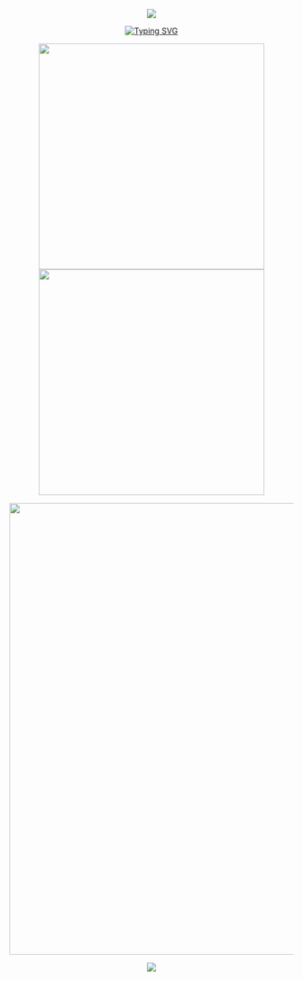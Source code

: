 <p align="center">
<img src="https://capsule-render.vercel.app/api?type=waving&color=timeGradient&height=300&&section=header&text=WELCOME%20TO&fontSize=90&fontAlign=50&fontAlignY=30&desc=WangXH56's%20GitHub&descAlign=50&descSize=30&descAlignY=60&animation=twinkling" />
</p>

<p align="center">
<a href="https://git.io/typing-svg"><img src="https://readme-typing-svg.demolab.com?font=Sour+Gummy&size=40&duration=4000&pause=500&center=true%C2%A0%E7%9C%9F&vCenter=true%C2%A0%E7%9C%9F&repeat=true%C2%A0%E7%9C%9F&random=false%C2%A0%E5%81%87&width=650&height=70&lines=Welcome+To+My+GitHub+Profile+Page!;Hope+You+Can+Get+ALL+You+Want!" alt="Typing SVG" /</a>
</p> 

<p align="center">
<img align="center" width="400" src="https://github-readme-stats.vercel.app/api?username=WangXH56&theme=transparent&include_all_commits=true&show_icons=true&hide_border=true" />
<img align="center" width="400" src="https://streak-stats.demolab.com?user=WangXH56&theme=transparent&date_format=%5BY.%5Dn.j&hide_border=true" />
</p>

<p align="center">
<img width="800" src="https://github-readme-activity-graph.vercel.app/graph?username=WangXH56&theme=github-compact&hide_border=true&area=true">
</p>

<p align="center">

</p>

<p align="center">
<img src="https://capsule-render.vercel.app/api?type=waving&color=timeGradient&height=300&&section=footer&text=THE%20END&fontSize=90&fontAlign=50&fontAlignY=70&desc=Have%20a%20nice%20day!&descAlign=50&descSize=30&descAlignY=40&animation=twinkling" />
</p>
